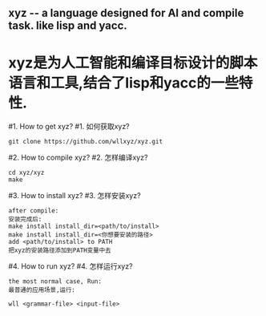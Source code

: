 xyz -- a language designed for AI and compile task. like lisp and yacc.
-----------------------------------------------------------------------
xyz是为人工智能和编译目标设计的脚本语言和工具,结合了lisp和yacc的一些特性.
=======================================================================

#1. How to get xyz?
#1. 如何获取xyz?

	git clone https://github.com/wllxyz/xyz.git

#2. How to compile xyz?
#2. 怎样编译xyz?

	cd xyz/xyz
	make

#3. How to install xyz?
#3. 怎样安装xyz?

	after compile:
	安装完成后:
	make install install_dir=<path/to/install>
	make install install_dir=<你想要安装的路径>
	add <path/to/install> to PATH
	把xyz的安装路径添加到PATH变量中去

#4. How to run xyz?
#4. 怎样运行xyz?

	the most normal case, Run:
	最普通的应用场景,运行:

	wll <grammar-file> <input-file>


